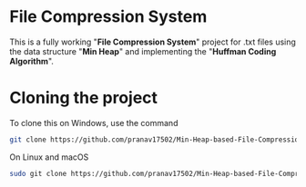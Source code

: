 # **File Compression System**
This is a fully working "**File Compression System**" project for .txt files using the data structure "**Min Heap**" and implementing the "**Huffman Coding Algorithm**".
# **Cloning the project**
To clone this on Windows, use the command
```bash
git clone https://github.com/pranav17502/Min-Heap-based-File-Compression-System
```
On Linux and macOS
```bash
sudo git clone https://github.com/pranav17502/Min-Heap-based-File-Compression-System
```
